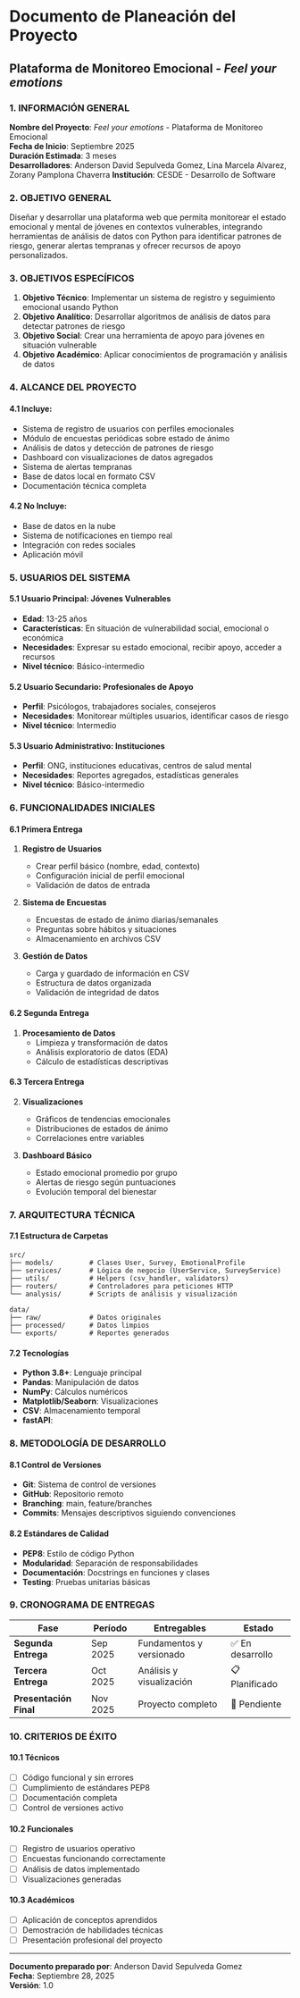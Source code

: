 # Documento de Planeación del Proyecto
## Plataforma de Monitoreo Emocional - _Feel your emotions_

### 1. INFORMACIÓN GENERAL

**Nombre del Proyecto**: _Feel your emotions_ - Plataforma de Monitoreo Emocional  
**Fecha de Inicio**: Septiembre 2025  
**Duración Estimada**: 3 meses  
**Desarrolladores**: Anderson David Sepulveda Gomez, Lina Marcela Alvarez, Zorany Pamplona Chaverra
**Institución**: CESDE - Desarrollo de Software  

### 2. OBJETIVO GENERAL

Diseñar y desarrollar una plataforma web que permita monitorear el estado emocional y mental de jóvenes en contextos vulnerables, integrando herramientas de análisis de datos con Python para identificar patrones de riesgo, generar alertas tempranas y ofrecer recursos de apoyo personalizados.

### 3. OBJETIVOS ESPECÍFICOS

1. **Objetivo Técnico**: Implementar un sistema de registro y seguimiento emocional usando Python
2. **Objetivo Analítico**: Desarrollar algoritmos de análisis de datos para detectar patrones de riesgo
3. **Objetivo Social**: Crear una herramienta de apoyo para jóvenes en situación vulnerable
4. **Objetivo Académico**: Aplicar conocimientos de programación y análisis de datos

### 4. ALCANCE DEL PROYECTO

#### 4.1 Incluye:
- Sistema de registro de usuarios con perfiles emocionales
- Módulo de encuestas periódicas sobre estado de ánimo
- Análisis de datos y detección de patrones de riesgo
- Dashboard con visualizaciones de datos agregados
- Sistema de alertas tempranas
- Base de datos local en formato CSV
- Documentación técnica completa

#### 4.2 No Incluye:
- Base de datos en la nube
- Sistema de notificaciones en tiempo real
- Integración con redes sociales
- Aplicación móvil

### 5. USUARIOS DEL SISTEMA

#### 5.1 Usuario Principal: Jóvenes Vulnerables
- **Edad**: 13-25 años
- **Características**: En situación de vulnerabilidad social, emocional o económica
- **Necesidades**: Expresar su estado emocional, recibir apoyo, acceder a recursos
- **Nivel técnico**: Básico-intermedio

#### 5.2 Usuario Secundario: Profesionales de Apoyo
- **Perfil**: Psicólogos, trabajadores sociales, consejeros
- **Necesidades**: Monitorear múltiples usuarios, identificar casos de riesgo
- **Nivel técnico**: Intermedio

#### 5.3 Usuario Administrativo: Instituciones
- **Perfil**: ONG, instituciones educativas, centros de salud mental
- **Necesidades**: Reportes agregados, estadísticas generales
- **Nivel técnico**: Básico-intermedio

### 6. FUNCIONALIDADES INICIALES
#### 6.1 Primera Entrega

1. **Registro de Usuarios**
   - Crear perfil básico (nombre, edad, contexto)
   - Configuración inicial de perfil emocional
   - Validación de datos de entrada

2. **Sistema de Encuestas**
   - Encuestas de estado de ánimo diarias/semanales
   - Preguntas sobre hábitos y situaciones
   - Almacenamiento en archivos CSV

3. **Gestión de Datos**
   - Carga y guardado de información en CSV
   - Estructura de datos organizada
   - Validación de integridad de datos

#### 6.2 Segunda Entrega
1. **Procesamiento de Datos**
   - Limpieza y transformación de datos
   - Análisis exploratorio de datos (EDA)
   - Cálculo de estadísticas descriptivas

#### 6.3 Tercera Entrega
2. **Visualizaciones**
   - Gráficos de tendencias emocionales
   - Distribuciones de estados de ánimo
   - Correlaciones entre variables

3. **Dashboard Básico**
   - Estado emocional promedio por grupo
   - Alertas de riesgo según puntuaciones
   - Evolución temporal del bienestar

### 7. ARQUITECTURA TÉCNICA

#### 7.1 Estructura de Carpetas
```
src/
├── models/         # Clases User, Survey, EmotionalProfile
├── services/       # Lógica de negocio (UserService, SurveyService)
├── utils/          # Helpers (csv_handler, validators)
├── routers/        # Controladores para peticiones HTTP
└── analysis/       # Scripts de análisis y visualización

data/
├── raw/            # Datos originales
├── processed/      # Datos limpios
└── exports/        # Reportes generados
```

#### 7.2 Tecnologías
- **Python 3.8+**: Lenguaje principal
- **Pandas**: Manipulación de datos
- **NumPy**: Cálculos numéricos
- **Matplotlib/Seaborn**: Visualizaciones
- **CSV**: Almacenamiento temporal
- **fastAPI**: 

### 8. METODOLOGÍA DE DESARROLLO

#### 8.1 Control de Versiones
- **Git**: Sistema de control de versiones
- **GitHub**: Repositorio remoto
- **Branching**: main, feature/branches
- **Commits**: Mensajes descriptivos siguiendo convenciones

#### 8.2 Estándares de Calidad
- **PEP8**: Estilo de código Python
- **Modularidad**: Separación de responsabilidades
- **Documentación**: Docstrings en funciones y clases
- **Testing**: Pruebas unitarias básicas

### 9. CRONOGRAMA DE ENTREGAS

| Fase | Período | Entregables | Estado |
|------|---------|-------------|---------|
| **Segunda Entrega** | Sep 2025 | Fundamentos y versionado | ✅ En desarrollo |
| **Tercera Entrega** | Oct 2025 | Análisis y visualización | 📋 Planificado |
| **Presentación Final** | Nov 2025 | Proyecto completo | 📅 Pendiente |

### 10. CRITERIOS DE ÉXITO

#### 10.1 Técnicos
- [ ] Código funcional y sin errores
- [ ] Cumplimiento de estándares PEP8
- [ ] Documentación completa
- [ ] Control de versiones activo

#### 10.2 Funcionales
- [ ] Registro de usuarios operativo
- [ ] Encuestas funcionando correctamente
- [ ] Análisis de datos implementado
- [ ] Visualizaciones generadas

#### 10.3 Académicos
- [ ] Aplicación de conceptos aprendidos
- [ ] Demostración de habilidades técnicas
- [ ] Presentación profesional del proyecto

---

**Documento preparado por**: Anderson David Sepulveda Gomez  
**Fecha**: Septiembre 28, 2025  
**Versión**: 1.0